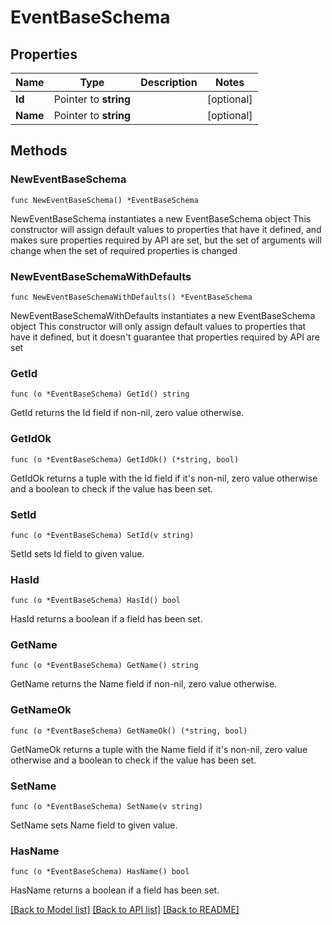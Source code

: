 # EventBaseSchema

## Properties

Name | Type | Description | Notes
------------ | ------------- | ------------- | -------------
**Id** | Pointer to **string** |  | [optional] 
**Name** | Pointer to **string** |  | [optional] 

## Methods

### NewEventBaseSchema

`func NewEventBaseSchema() *EventBaseSchema`

NewEventBaseSchema instantiates a new EventBaseSchema object
This constructor will assign default values to properties that have it defined,
and makes sure properties required by API are set, but the set of arguments
will change when the set of required properties is changed

### NewEventBaseSchemaWithDefaults

`func NewEventBaseSchemaWithDefaults() *EventBaseSchema`

NewEventBaseSchemaWithDefaults instantiates a new EventBaseSchema object
This constructor will only assign default values to properties that have it defined,
but it doesn't guarantee that properties required by API are set

### GetId

`func (o *EventBaseSchema) GetId() string`

GetId returns the Id field if non-nil, zero value otherwise.

### GetIdOk

`func (o *EventBaseSchema) GetIdOk() (*string, bool)`

GetIdOk returns a tuple with the Id field if it's non-nil, zero value otherwise
and a boolean to check if the value has been set.

### SetId

`func (o *EventBaseSchema) SetId(v string)`

SetId sets Id field to given value.

### HasId

`func (o *EventBaseSchema) HasId() bool`

HasId returns a boolean if a field has been set.

### GetName

`func (o *EventBaseSchema) GetName() string`

GetName returns the Name field if non-nil, zero value otherwise.

### GetNameOk

`func (o *EventBaseSchema) GetNameOk() (*string, bool)`

GetNameOk returns a tuple with the Name field if it's non-nil, zero value otherwise
and a boolean to check if the value has been set.

### SetName

`func (o *EventBaseSchema) SetName(v string)`

SetName sets Name field to given value.

### HasName

`func (o *EventBaseSchema) HasName() bool`

HasName returns a boolean if a field has been set.


[[Back to Model list]](../README.md#documentation-for-models) [[Back to API list]](../README.md#documentation-for-api-endpoints) [[Back to README]](../README.md)


